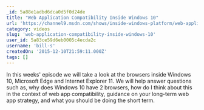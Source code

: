 ```yaml
---
_id: 5a88e1adbd6dca0d5f0d24de
title: "Web Application Compatibility Inside Windows 10"
url: 'https://channel9.msdn.com/shows/inside-windows-platform/web-application-compatibility-inside-windows-10'
category: videos
slug: 'web-application-compatibility-inside-windows-10'
user_id: 5a83ce59d6eb0005c4ecda2c
username: 'bill-s'
createdOn: '2015-12-10T21:59:11.000Z'
tags: []
---
```


In this weeks' episode we will take a look at the browsers inside Windows 10, Microsoft Edge and Internet Explorer 11. We will help answer questions such as, why does Windows 10  have 2 browsers, how do I think about this in the context of web app compatibility, guidance on your long-term web app strategy, and what you should be doing the short term.
